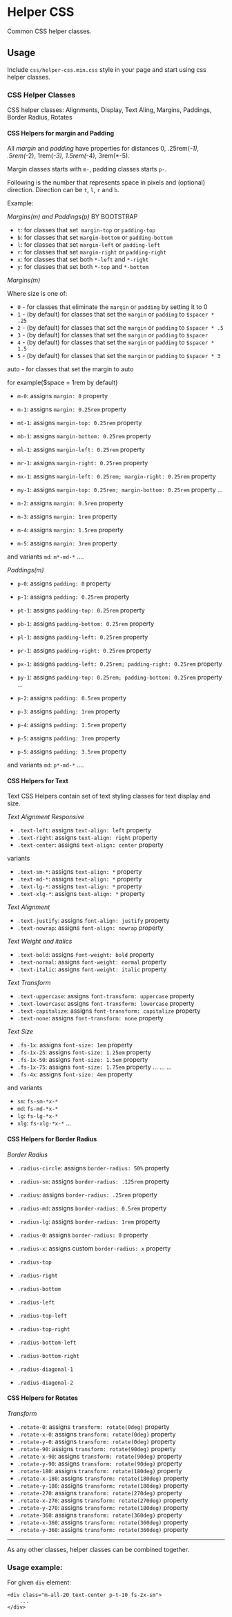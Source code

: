 # Helper CSS

Common CSS helper classes.

## Usage

Include `css/helper-css.min.css` style in your page and start using css helper classes.

### CSS Helper Classes

CSS helper classes: Alignments, Display, Text Aling, Margins, Paddings, Border Radius, Rotates

#### CSS Helpers for margin and Padding

All _margin_ and _padding_ have properties for distances 0, .25rem(*-1), .5rem(*-2), 1rem(*-3), 1.5rem(*-4), 3rem(*-5).

Margin classes starts with `m-`, padding classes starts `p-`.

Following is the number that represents space in pixels and (optional) direction. Direction can be `t`, `l`, `r` and `b`.

Example:

*Margins(m) and Paddings(p)* BY BOOTSTRAP

* `t`:  for classes that set` margin-top` or `padding-top`
* `b`:  for classes that set `margin-bottom` or `padding-bottom`
* `l`:  for classes that set `margin-left` or `padding-left`
* `r`:  for classes that set `margin-right` or `padding-right`
* `x`:  for classes that set both `*-left` and `*-right`
* `y`:  for classes that set both `*-top` and `*-bottom`

*Margins(m)*

Where size is one of:

* `0` - for classes that eliminate the `margin` or `padding` by setting it to 0
* `1` - (by default) for classes that set the `margin` or `padding` to `$spacer * .25`
* `2` - (by default) for classes that set the `margin` or `padding` to `$spacer * .5`
* `3` - (by default) for classes that set the `margin` or `padding` to `$spacer`
* `4` - (by default) for classes that set the `margin` or `padding` to `$spacer * 1.5`
* `5` - (by default) for classes that set the `margin` or `padding` to `$spacer * 3`

auto - for classes that set the margin to auto

for example($space = 1rem by default)
* `m-0`: assigns `margin: 0` property

* `m-1`: assigns `margin: 0.25rem` property
* `mt-1`: assigns `margin-top: 0.25rem` property
* `mb-1`: assigns `margin-bottom: 0.25rem` property
* `ml-1`: assigns `margin-left: 0.25rem` property
* `mr-1`: assigns `margin-right: 0.25rem` property
* `mx-1`: assigns `margin-left: 0.25rem; margin-right: 0.25rem` property
* `my-1`: assigns `margin-top: 0.25rem; margin-bottom: 0.25rem` property
...
* `m-2`: assigns `margin: 0.5rem` property
* `m-3`: assigns `margin: 1rem` property
* `m-4`: assigns `margin: 1.5rem` property
* `m-5`: assigns `margin: 3rem` property

and variants `md`: `m*-md-*`
....

*Paddings(m)*

* `p-0`: assigns `padding: 0` property

* `p-1`: assigns `padding: 0.25rem` property
* `pt-1`: assigns `padding-top: 0.25rem` property
* `pb-1`: assigns `padding-bottom: 0.25rem` property
* `pl-1`: assigns `padding-left: 0.25rem` property
* `pr-1`: assigns `padding-right: 0.25rem` property
* `px-1`: assigns `padding-left: 0.25rem; padding-right: 0.25rem` property
* `py-1`: assigns `padding-top: 0.25rem; padding-bottom: 0.25rem` property
...
* `p-2`: assigns `padding: 0.5rem` property
* `p-3`: assigns `padding: 1rem` property
* `p-4`: assigns `padding: 1.5rem` property
* `p-5`: assigns `padding: 3rem` property
* `p-5`: assigns `padding: 3.5rem` property

and variants `md`: `p*-md-*`
....


#### CSS Helpers for Text

Text CSS Helpers contain set of text styling classes for text display and size.

*Text Alignment Responsive*

* `.text-left`: assigns `text-align: left` property
* `.text-right`: assigns `text-align: right` property
* `.text-center`: assigns `text-align: center` property

variants
* `.text-sm-*`: assigns `text-align: *` property
* `.text-md-*`: assigns `text-align: *` property
* `.text-lg-*`: assigns `text-align: *` property
* `.text-xlg-*`: assigns `text-align: *` property

*Text Alignment*

* `.text-justify`: assigns `font-align: justify` property
* `.text-nowrap`: assigns `font-align: nowrap` property

*Text Weight and italics*
* `.text-bold`: assigns `font-weight: bold` property
* `.text-normal`: assigns `font-weight: normal` property
* `.text-italic`: assigns `font-weight: italic` property

*Text Transform*
* `.text-uppercase`: assigns `font-transform: uppercase` property
* `.text-lowercase`: assigns `font-transform: lowercase` property
* `.text-capitalize`: assigns `font-transform: capitalize` property
* `.text-none`: assigns `font-transform: none` property



*Text Size*
* `.fs-1x`: assigns `font-size: 1em` property
* `.fs-1x-25`: assigns `font-size: 1.25em` property
* `.fs-1x-50`: assigns `font-size: 1.5em` property
* `.fs-1x-75`: assigns `font-size: 1.75em` property
...
...
...
* `.fs-4x`: assigns `font-size: 4em` property

and variants
* `sm`: `fs-sm-*x-*`
* `md`: `fs-md-*x-*`
* `lg`: `fs-lg-*x-*`
* `xlg`: `fs-xlg-*x-*`
...


#### CSS Helpers for Border Radius

*Border Radius*
* `.radius-circle`: assigns `border-radius: 50%` property
* `.radius-sm`: assigns `border-radius: .125rem` property
* `.radius`: assigns `border-radius: .25rem` property
* `.radius-md`: assigns `border-radius: 0.5rem` property
* `.radius-lg`: assigns `border-radius: 1rem` property
* `.radius-0`: assigns `border-radius: 0` property
* `.radius-x`: assigns custom  `border-radius: x` property

* `.radius-top`
* `.radius-right`
* `.radius-bottom`
* `.radius-left`
* `.radius-top-left`
* `.radius-top-right`
* `.radius-bottom-left`
* `.radius-bottom-right`
* `.radius-diagonal-1`
* `.radius-diagonal-2`


#### CSS Helpers for Rotates

*Transform*
* `.rotate-0`: assigns `transform: rotate(0deg)` property
* `.rotate-x-0`: assigns `transform: rotate(0deg)` property
* `.rotate-y-0`: assigns `transform: rotate(0deg)` property
* `.rotate-90`: assigns `transform: rotate(90deg)` property
* `.rotate-x-90`: assigns `transform: rotate(90deg)` property
* `.rotate-y-90`: assigns `transform: rotate(90deg)` property
* `.rotate-180`: assigns `transform: rotate(180deg)` property
* `.rotate-x-180`: assigns `transform: rotate(180deg)` property
* `.rotate-y-180`: assigns `transform: rotate(180deg)` property
* `.rotate-270`: assigns `transform: rotate(270deg)` property
* `.rotate-x-270`: assigns `transform: rotate(270deg)` property
* `.rotate-y-270`: assigns `transform: rotate(180deg)` property
* `.rotate-360`: assigns `transform: rotate(360deg)` property
* `.rotate-x-360`: assigns `transform: rotate(360deg)` property
* `.rotate-y-360`: assigns `transform: rotate(360deg)` property

---

As any other classes, helper classes can be combined together.

### Usage example:

For given `div` element:

```
<div class="m-all-20 text-center p-t-10 fs-2x-sm">
    ...
</div>
```
